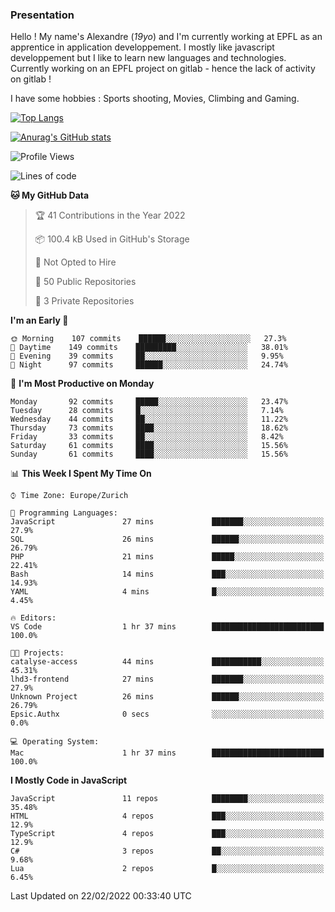 ### Presentation

Hello ! My name's Alexandre (_19yo_) and I'm currently working at EPFL as an apprentice in application developpement. I mostly like javascript developpement but I like to learn new languages and technologies. Currently working on an EPFL project on gitlab - hence the lack of activity on gitlab !

I have some hobbies : Sports shooting, Movies, Climbing and Gaming.

[![Top Langs](https://github-readme-stats.vercel.app/api/top-langs/?username=jaavlex&layout=compact&langs_count=8&theme=react)](https://github.com/anuraghazra/github-readme-stats)

[![Anurag's GitHub stats](https://github-readme-stats.vercel.app/api?username=jaavlex&theme=react&show_icons=true&count_private=true)](https://github.com/anuraghazra/github-readme-stats)

<!--START_SECTION:waka-->
![Profile Views](http://img.shields.io/badge/Profile%20Views-0-blue)

![Lines of code](https://img.shields.io/badge/From%20Hello%20World%20I%27ve%20Written-197%20Thousand%20lines%20of%20code-blue)

**🐱 My GitHub Data** 

> 🏆 41 Contributions in the Year 2022
 > 
> 📦 100.4 kB Used in GitHub's Storage 
 > 
> 🚫 Not Opted to Hire
 > 
> 📜 50 Public Repositories 
 > 
> 🔑 3 Private Repositories  
 > 
**I'm an Early 🐤** 

```text
🌞 Morning    107 commits    ██████░░░░░░░░░░░░░░░░░░░   27.3% 
🌆 Daytime    149 commits    █████████░░░░░░░░░░░░░░░░   38.01% 
🌃 Evening    39 commits     ██░░░░░░░░░░░░░░░░░░░░░░░   9.95% 
🌙 Night      97 commits     ██████░░░░░░░░░░░░░░░░░░░   24.74%

```
📅 **I'm Most Productive on Monday** 

```text
Monday       92 commits     █████░░░░░░░░░░░░░░░░░░░░   23.47% 
Tuesday      28 commits     █░░░░░░░░░░░░░░░░░░░░░░░░   7.14% 
Wednesday    44 commits     ██░░░░░░░░░░░░░░░░░░░░░░░   11.22% 
Thursday     73 commits     ████░░░░░░░░░░░░░░░░░░░░░   18.62% 
Friday       33 commits     ██░░░░░░░░░░░░░░░░░░░░░░░   8.42% 
Saturday     61 commits     ████░░░░░░░░░░░░░░░░░░░░░   15.56% 
Sunday       61 commits     ████░░░░░░░░░░░░░░░░░░░░░   15.56%

```


📊 **This Week I Spent My Time On** 

```text
⌚︎ Time Zone: Europe/Zurich

💬 Programming Languages: 
JavaScript               27 mins             ███████░░░░░░░░░░░░░░░░░░   27.9% 
SQL                      26 mins             ██████░░░░░░░░░░░░░░░░░░░   26.79% 
PHP                      21 mins             █████░░░░░░░░░░░░░░░░░░░░   22.41% 
Bash                     14 mins             ███░░░░░░░░░░░░░░░░░░░░░░   14.93% 
YAML                     4 mins              █░░░░░░░░░░░░░░░░░░░░░░░░   4.45%

🔥 Editors: 
VS Code                  1 hr 37 mins        █████████████████████████   100.0%

🐱‍💻 Projects: 
catalyse-access          44 mins             ███████████░░░░░░░░░░░░░░   45.31% 
lhd3-frontend            27 mins             ███████░░░░░░░░░░░░░░░░░░   27.9% 
Unknown Project          26 mins             ██████░░░░░░░░░░░░░░░░░░░   26.79% 
Epsic.Authx              0 secs              ░░░░░░░░░░░░░░░░░░░░░░░░░   0.0%

💻 Operating System: 
Mac                      1 hr 37 mins        █████████████████████████   100.0%

```

**I Mostly Code in JavaScript** 

```text
JavaScript               11 repos            ████████░░░░░░░░░░░░░░░░░   35.48% 
HTML                     4 repos             ███░░░░░░░░░░░░░░░░░░░░░░   12.9% 
TypeScript               4 repos             ███░░░░░░░░░░░░░░░░░░░░░░   12.9% 
C#                       3 repos             ██░░░░░░░░░░░░░░░░░░░░░░░   9.68% 
Lua                      2 repos             █░░░░░░░░░░░░░░░░░░░░░░░░   6.45%

```



 Last Updated on 22/02/2022 00:33:40 UTC
<!--END_SECTION:waka-->
